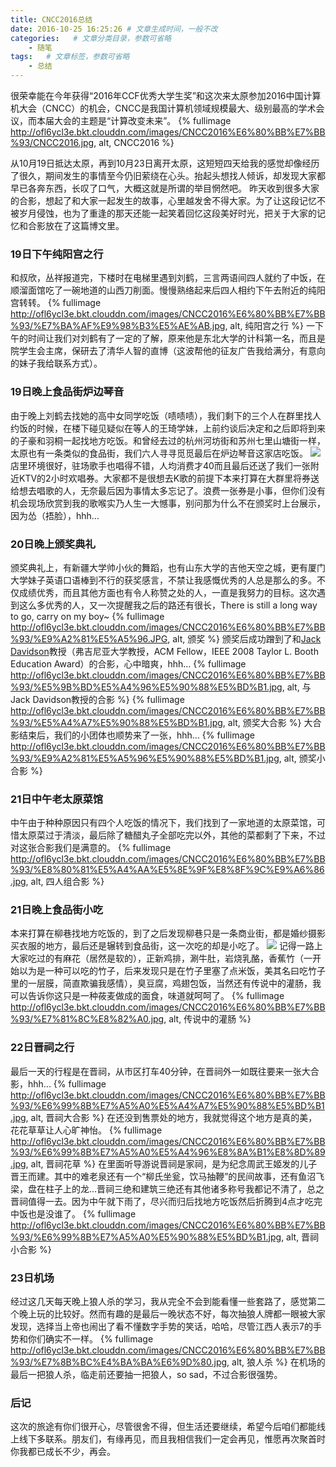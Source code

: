 ```yaml
---
title: CNCC2016总结
date: 2016-10-25 16:25:26 # 文章生成时间，一般不改
categories:   # 文章分类目录，参数可省略
    - 随笔
tags:   # 文章标签，参数可省略
    - 总结
---
```

很荣幸能在今年获得“2016年CCF优秀大学生奖”和这次来太原参加2016中国计算机大会（CNCC）的机会，CNCC是我国计算机领域规模最大、级别最高的学术会议，而本届大会的主题是“计算改变未来”。
{% fullimage http://ofl6ycl3e.bkt.clouddn.com/images/CNCC2016%E6%80%BB%E7%BB%93/CNCC2016.jpg, alt, CNCC2016 %}
<!--more-->
<!-- 标签 方式，要求版本在0.4.5或以上 -->
从10月19日抵达太原，再到10月23日离开太原，这短短四天给我的感觉却像经历了很久，期间发生的事情至今仍旧萦绕在心头。抬起头想找人倾诉，却发现大家都早已各奔东西，长叹了口气，大概这就是所谓的举目惘然吧。
昨天收到很多大家的合影，想起了和大家一起发生的故事，心里越发舍不得大家。为了让这段记忆不被岁月侵蚀，也为了重逢的那天还能一起笑着回忆这段美好时光，把关于大家的记忆和合影放在了这篇博文里。
### 19日下午纯阳宫之行
和叔欣，丛祥报道完，下楼时在电梯里遇到刘鹤，三言两语间四人就约了中饭，在顺溜面馆吃了一碗地道的山西刀削面。慢慢熟络起来后四人相约下午去附近的纯阳宫转转。
{% fullimage http://ofl6ycl3e.bkt.clouddn.com/images/CNCC2016%E6%80%BB%E7%BB%93/%E7%BA%AF%E9%98%B3%E5%AE%AB.jpg, alt, 纯阳宫之行 %}
一下午的时间让我们对刘鹤有了一定的了解，原来他是东北大学的计科第一名，而且是院学生会主席，保研去了清华人智的直博（这波帮他的征友广告我给满分，有意向的妹子我给联系方式）。
### 19日晚上食品街炉边琴音
由于晚上刘鹤去找她的高中女同学吃饭（啧啧啧），我们剩下的三个人在群里找人约饭的时候，在楼下碰见疑似在等人的王琦学妹，上前约谈后决定和之后即将到来的子豪和羽桐一起找地方吃饭。和曾经去过的杭州河坊街和苏州七里山塘街一样，太原也有一条类似的食品街，我们六人寻寻觅觅最后在炉边琴音这家店吃饭。
<img src= "http://ofl6ycl3e.bkt.clouddn.com/images/CNCC2016%E6%80%BB%E7%BB%93/%E7%82%89%E8%BE%B9%E7%90%B4%E9%9F%B3.jpg" class= "img-topic" />
店里环境很好，驻场歌手也唱得不错，人均消费才40而且最后还送了我们一张附近KTV的2小时欢唱券。大家都不是很想去K歌的前提下本来打算在大群里将券送给想去唱歌的人，无奈最后因为事情太多忘记了。浪费一张券是小事，但你们没有机会现场欣赏到我的歌喉实乃人生一大憾事，别问那为什么不在颁奖时上台展示，因为怂（捂脸），hhh...
### 20日晚上颁奖典礼
颁奖典礼上，有新疆大学帅小伙的舞蹈，也有山东大学的吉他天空之城，更有厦门大学妹子英语口语棒到不行的获奖感言，不禁让我感慨优秀的人总是那么的多。不仅成绩优秀，而且其他方面也有令人称赞之处的人，一直是我努力的目标。这次遇到这么多优秀的人，又一次提醒我之后的路还有很长，There is still a long way to go, carry on my boy~
{% fullimage http://ofl6ycl3e.bkt.clouddn.com/images/CNCC2016%E6%80%BB%E7%BB%93/%E9%A2%81%E5%A5%96.JPG, alt, 颁奖 %}
颁奖后成功蹭到了和[Jack Davidson](http://www.cs.virginia.edu/people/faculty/davidson.html)教授（弗吉尼亚大学教授，ACM Fellow，IEEE 2008 Taylor L. Booth Education Award）的合影，心中暗爽，hhh...
{% fullimage http://ofl6ycl3e.bkt.clouddn.com/images/CNCC2016%E6%80%BB%E7%BB%93/%E5%9B%BD%E5%A4%96%E5%90%88%E5%BD%B1.jpg, alt, 与Jack Davidson教授的合影 %}
{% fullimage http://ofl6ycl3e.bkt.clouddn.com/images/CNCC2016%E6%80%BB%E7%BB%93/%E5%A4%A7%E5%90%88%E5%BD%B1.jpg, alt, 颁奖大合影 %}
大合影结束后，我们的小团体也顺势来了一张，hhh...
{% fullimage http://ofl6ycl3e.bkt.clouddn.com/images/CNCC2016%E6%80%BB%E7%BB%93/%E9%A2%81%E5%A5%96%E5%90%88%E5%BD%B1.jpg, alt, 颁奖小合影 %}
### 21日中午老太原菜馆
中午由于种种原因只有四个人吃饭的情况下，我们找到了一家地道的太原菜馆，可惜太原菜过于清淡，最后除了糖醋丸子全部吃完以外，其他的菜都剩了下来，不过对这张合影我们是满意的。
{% fullimage http://ofl6ycl3e.bkt.clouddn.com/images/CNCC2016%E6%80%BB%E7%BB%93/%E8%80%81%E5%A4%AA%E5%8E%9F%E8%8F%9C%E9%A6%86.jpg, alt, 四人组合影 %}
### 21日晚上食品街小吃
本来打算在柳巷找地方吃饭的，到了之后发现柳巷只是一条商业街，都是婚纱摄影买衣服的地方，最后还是辗转到食品街，这一次吃的却是小吃了。
<img src= "http://ofl6ycl3e.bkt.clouddn.com/images/CNCC2016%E6%80%BB%E7%BB%93/%E9%A3%9F%E5%93%81%E8%A1%97.jpg" class= "img-topic" />
记得一路上大家吃过的有麻花（居然是软的），正新鸡排，涮牛肚，岩烧乳酪，香蕉竹（一开始以为是一种可以吃的竹子，后来发现只是在竹子里塞了点米饭，美其名曰吃竹子里的一层膜，简直欺骗我感情），臭豆腐，鸡翅包饭，当然还有传说中的灌肠，我可以告诉你这只是一种莜麦做成的面食，味道就呵呵了。
{% fullimage http://ofl6ycl3e.bkt.clouddn.com/images/CNCC2016%E6%80%BB%E7%BB%93/%E7%81%8C%E8%82%A0.jpg, alt, 传说中的灌肠 %}
### 22日晋祠之行
最后一天的行程是在晋祠，从市区打车40分钟，在晋祠外一如既往要来一张大合影，hhh...
{% fullimage http://ofl6ycl3e.bkt.clouddn.com/images/CNCC2016%E6%80%BB%E7%BB%93/%E6%99%8B%E7%A5%A0%E5%A4%A7%E5%90%88%E5%BD%B1.jpg, alt, 晋祠大合影 %}
在还没到售票处的地方，我就觉得这个地方是真的美，花花草草让人心旷神怡。
{% fullimage http://ofl6ycl3e.bkt.clouddn.com/images/CNCC2016%E6%80%BB%E7%BB%93/%E6%99%8B%E7%A5%A0%E5%A4%96%E8%8A%B1%E8%8D%89.jpg, alt, 晋祠花草 %}
在里面听导游说晋祠是家祠，是为纪念周武王姬发的儿子晋王而建。其中的难老泉还有一个“柳氏坐瓮，饮马抽鞭”的民间故事，还有鱼沼飞梁，盘在柱子上的龙...晋祠三绝和建筑三绝还有其他诸多称号我都记不清了，总之晋祠值得一去。因为中午就下雨了，尽兴而归后找地方吃饭然后折腾到4点才吃完中饭也是没谁了。
{% fullimage http://ofl6ycl3e.bkt.clouddn.com/images/CNCC2016%E6%80%BB%E7%BB%93/%E6%99%8B%E7%A5%A0%E5%90%88%E5%BD%B1.jpg, alt, 晋祠小合影 %}
### 23日机场
经过这几天每天晚上狼人杀的学习，我从完全不会到能看懂一些套路了，感觉第二个晚上玩的比较好。然而有趣的是最后一晚状态不好，每次抽狼人牌都一眼被大家发现，选择当上帝也闹出了看不懂数字手势的笑话，哈哈，尽管江西人表示7的手势和你们确实不一样。
{% fullimage http://ofl6ycl3e.bkt.clouddn.com/images/CNCC2016%E6%80%BB%E7%BB%93/%E7%8B%BC%E4%BA%BA%E6%9D%80.jpg, alt, 狼人杀 %}
在机场的最后一把狼人杀，临走前还要抽一把狼人，so sad，不过合影很强势。
### 后记
这次的旅途有你们很开心，尽管很舍不得，但生活还要继续，希望今后咱们都能线上线下多联系。朋友们，有缘再见，而且我相信我们一定会再见，惟愿再次聚首时你我都已成长不少，再会。
